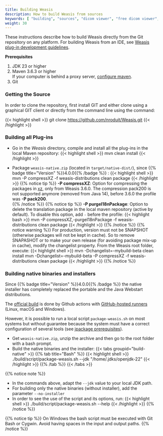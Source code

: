 ```yaml
---
title: Building Weasis
description: How to build Weasis from sources
keywords: [ "building", "sources", "dicom viewer", "free dicom viewer", "open source dicom viewer", "weasis dicom viewer",  "multi-platform dicom viewer", "dicom", "pacs", "pacs viewer" ]
weight: 30
---
```


These instructions describe how to build Weasis directly from the Git repository on any platform. For building Weasis from an IDE, see [Weasis plug-in development guidelines](../guidelines).

**Prerequisites**

1. JDK 23 or higher
2. Maven 3.6.3 or higher<br>
   If your computer is behind a proxy server, [configure maven](https://maven.apache.org/guides/mini/guide-proxies.html).
3. Git

### Getting the Source

In order to clone the repository, first install GIT and either clone using a graphical GIT client or directly from the command line using the command:

{{< highlight shell >}}
git clone https://github.com/nroduit/Weasis.git
{{< /highlight >}}

### Building all Plug-ins

- Go in the *Weasis* directory, compile and install all the plug-ins in the local Maven repository:
{{< highlight shell >}}
mvn clean install
{{< /highlight >}}

- Package `weasis-native.zip` (located in `target/native-dist/`), since {{% badge title="Version" %}}4.0.0{{% /badge %}} :
{{< highlight shell >}}
mvn -P compressXZ -f weasis-distributions clean package
{{< /highlight >}}
{{% notice tip %}}
**-P compressXZ**: Option for compressing the packages in [xz](https://en.wikipedia.org/wiki/XZ_Utils), only from Weasis 3.6.0. The compression pack200 is not supported anymore (removed from Java 14), before 3.6.0 the profile was **-P pack200**.<br>
{{% /notice %}}
{{% notice tip %}}
**-P purgeI18nPackage**: Option to delete the translation package in the local maven repository (active by default). To disable this option, add `-` before the profile:
{{< highlight bash >}}
mvn -P compressXZ,-purgeI18nPackage -f weasis-distributions clean package
{{< /highlight >}}
{{% /notice %}}
{{% notice warning %}}
For production, version must not be SNAPSHOT (otherwise packages will not be kept in cache). So to remove SNAPASHOT or to make your own release (for avoiding package mix-up in cache), modify the changelist property. From the Weasis root folder, execute:
{{< highlight shell >}}
mvn -Dchangelist=-mybuild-beta clean install
mvn -Dchangelist=-mybuild-beta -P compressXZ -f weasis-distributions clean package
{{< /highlight >}}
{{% /notice %}}


### Building native binaries and installers

Since {{% badge title="Version" %}}4.0.0{{% /badge %}} the native installer has completely replaced the portable and the Java Webstart distributions.

The [official build](https://github.com/nroduit/Weasis/blob/master/.github/workflows/build-installer.yml) is done by Github actions with [GitHub-hosted runners](https://docs.github.com/en/actions/using-github-hosted-runners/about-github-hosted-runners) (Linux, macOS and Windows). 

However, it is possible to run a local script `package-weasis.sh` on most systems but without guarantee because the system must have a correct configuration of several tools (see [jpackage prerequisites](https://docs.oracle.com/en/java/javase/20/jpackage/packaging-overview.html)).

- Get `weasis-native.zip`, unzip the archive and then go to the root folder with a bash prompt. 
- Build the native binaries and the installer:
{{< tabs groupid="build-native" >}}
{{% tab title="Bash" %}}
{{< highlight shell >}}
./build/script/package-weasis.sh --jdk "/home/.jdks/openjdk-22"
{{< /highlight >}}
{{% /tab %}}
{{< /tabs >}}

{{% notice note %}}
- In the commands above, adapt the `--jdk` value to your local JDK path.<br>
- For building only the native binaries (without installer), add the parameter `--no-installer`<br>
- In order to see the use of the script and its options, run:
  {{< highlight shell >}}
  ./build/script/package-weasis.sh --help
  {{< /highlight >}}
  {{% /notice %}}

{{% notice tip %}}
On Windows the bash script must be executed with Git Bash or Cygwin. Avoid having spaces in the input and output paths.
{{% /notice %}}
